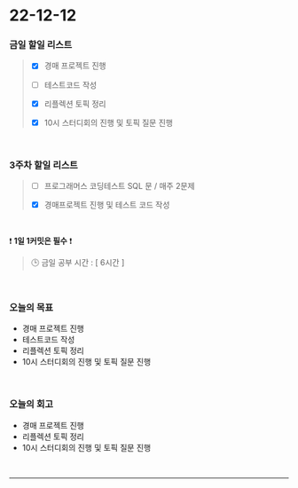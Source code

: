 # 22-12-12

### 금일 할일 리스트
> - [x]  경매 프로젝트 진행
>
> - [ ]  테스트코드 작성
>
> - [x]  리플렉션 토픽 정리
>
> - [x]  10시 스터디회의 진행 및 토픽 질문 진행

<br/>

### 3주차 할일 리스트  

> - [ ]  프로그래머스 코딩테스트 SQL 문 / 매주 2문제  
>
> - [x]  경매프로젝트 진행 및 테스트 코드 작성

<br/>

❗ **1일 1커밋은 필수** ❗
> 🕒 금일 공부 시간 : [ 6시간 ]
  
<br/>

### 오늘의 목표
- 경매 프로젝트 진행
- 테스트코드 작성
- 리플렉션 토픽 정리
- 10시 스터디회의 진행 및 토픽 질문 진행

<br>

### 오늘의 회고
- 경매 프로젝트 진행
- 리플렉션 토픽 정리
- 10시 스터디회의 진행 및 토픽 질문 진행

<br/>

------------  